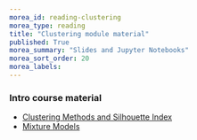 ```yaml
---
morea_id: reading-clustering
morea_type: reading
title: "Clustering module material"
published: True
morea_summary: "Slides and Jupyter Notebooks"
morea_sort_order: 20
morea_labels: 
---
```



### Intro course material

* [Clustering Methods and Silhouette Index](resources/26_clustering.ipynb)
* [Mixture Models](resources/27_mixture_Models.ipynb)

